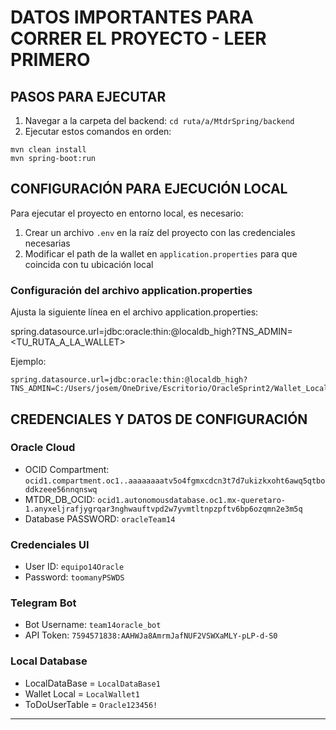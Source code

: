 # DATOS IMPORTANTES PARA CORRER EL PROYECTO - LEER PRIMERO

## PASOS PARA EJECUTAR
1. Navegar a la carpeta del backend: `cd ruta/a/MtdrSpring/backend`
2. Ejecutar estos comandos en orden:
```
mvn clean install
mvn spring-boot:run
```

## CONFIGURACIÓN PARA EJECUCIÓN LOCAL
Para ejecutar el proyecto en entorno local, es necesario:

1. Crear un archivo `.env` en la raíz del proyecto con las credenciales necesarias
2. Modificar el path de la wallet en `application.properties` para que coincida con tu ubicación local

### Configuración del archivo application.properties
Ajusta la siguiente línea en el archivo application.properties:

spring.datasource.url=jdbc:oracle:thin:@localdb_high?TNS_ADMIN=<TU_RUTA_A_LA_WALLET>

Ejemplo:
```
spring.datasource.url=jdbc:oracle:thin:@localdb_high?TNS_ADMIN=C:/Users/josem/OneDrive/Escritorio/OracleSprint2/Wallet_LocalDB
```

## CREDENCIALES Y DATOS DE CONFIGURACIÓN

### Oracle Cloud
- OCID Compartment: `ocid1.compartment.oc1..aaaaaaaatv5o4fgmxcdcn3t7d7ukizkxoht6awq5qtboddkzeee56nnqnswq`
- MTDR_DB_OCID: `ocid1.autonomousdatabase.oc1.mx-queretaro-1.anyxeljrafjygrqar3nghwauftvpd2w7yvmtltnpzpftv6bp6ozqmn2e3m5q`
- Database PASSWORD: `oracleTeam14`

### Credenciales UI
- User ID: `equipo14Oracle`
- Password: `toomanyPSWDS`

### Telegram Bot
- Bot Username: `team14oracle_bot`
- API Token: `7594571838:AAHWJa8AmrmJafNUF2VSWXaMLY-pLP-d-S0`

### Local Database
- LocalDataBase = `LocalDataBase1`
- Wallet Local = `LocalWallet1`
- ToDoUserTable = `Oracle123456!`

---

